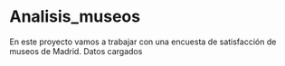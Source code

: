 # Analisis_museos
En este proyecto vamos a trabajar con una encuesta de satisfacción de museos de Madrid.
Datos cargados